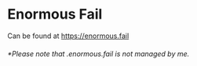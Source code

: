 # Enormous Fail
Can be found at https://enormous.fail

###### *Please note that *.enormous.fail is not managed by me.*
